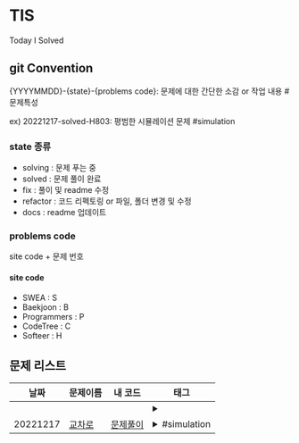 # TIS
Today I Solved

## git Convention
{YYYYMMDD}-{state}-{problems code}: 문제에 대한 간단한 소감 or 작업 내용 #문제특성

ex) 20221217-solved-H803: 평범한 시뮬레이션 문제 #simulation

### state 종류
* solving : 문제 푸는 중
* solved : 문제 풀이 완료
* fix : 풀이 및 readme 수정
* refactor : 코드 리펙토링 or 파일, 폴더 변경 및 수정
* docs : readme 업데이트

### problems code
site code + 문제 번호
#### site code
* SWEA : S
* Baekjoon : B
* Programmers : P
* CodeTree : C
* Softeer : H

## 문제 리스트
|날짜|문제이름|내 코드|태그|
|---|---|---|---|
||||<details><summary></summary><p></p></details>|
|20221217|[교차로](https://softeer.ai/practice/info.do?idx=1&eid=803)|[문제풀이](https://github.com/yj178/TIS/blob/main/AlgoProblems/Softeer/src/%EA%B5%90%EC%B0%A8%EB%A1%9C/Main0.java)|<details><summary>#simulation</summary><p>#Queue</p></details>|
